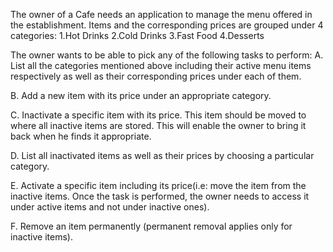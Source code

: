 The owner of a Cafe needs an application to manage the menu offered in the establishment. Items and the corresponding prices are grouped under 4 categories:
1.Hot Drinks
2.Cold Drinks
3.Fast Food
4.Desserts

The owner wants to be able to pick any of the following tasks to perform:
A. List all the categories mentioned above including their active menu items respectively as well as their corresponding prices under each of them.

B. Add a new item with its price under an appropriate category.

C. Inactivate a specific item with its price. This item should be moved to where all inactive items are stored. This will enable the owner to bring it back when he finds it appropriate.

D. List all inactivated items as well as their prices by choosing a particular category.

E. Activate a specific item including its price(i.e: move the item from the inactive items. Once the task is performed, the owner needs to access it under active items and not under inactive ones).

F. Remove an item permanently (permanent removal applies only for inactive items).